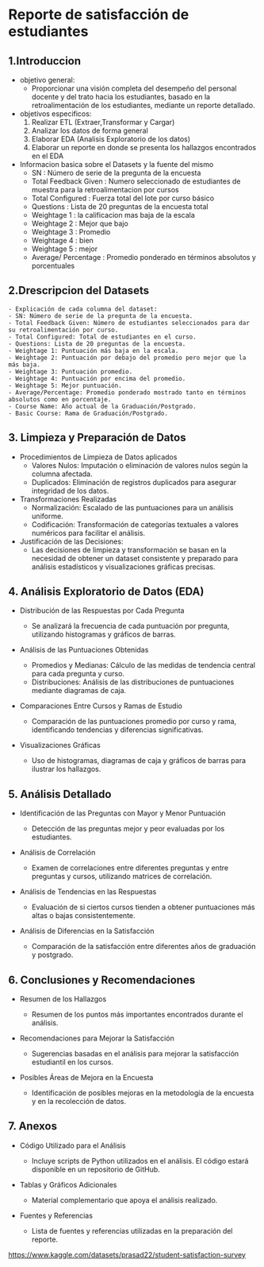 # Reporte de satisfacción de estudiantes

## 1.Introduccion

* objetivo general:
    - Proporcionar una visión completa del desempeño del personal docente y del trato hacia los estudiantes, basado en la retroalimentación de los estudiantes, mediante un reporte detallado.
* objetivos especificos:
    1. Realizar ETL (Extraer,Transformar y Cargar) 
    2. Analizar los datos de forma general 
    3. Elaborar EDA (Analisis Exploratorio de los datos)
    4. Elaborar un reporte en donde se presenta los hallazgos encontrados en el EDA
* Informacion basica sobre el Datasets y la fuente del mismo 
    - SN : Número de serie de la pregunta de la encuesta
    - Total Feedback Given : Numero seleccionado de estudiantes de muestra para la retroalimentacion por cursos 
    - Total Configured : Fuerza total del lote por curso básico
    - Questions : Lista de 20 preguntas de la encuesta total
    - Weightage 1 : la calificacion mas baja de la escala
    - Weightage 2 : Mejor que bajo
    - Weightage 3 : Promedio
    - Weightage 4 : bien
    - Weightage 5 : mejor
    - Average/ Percentage : Promedio ponderado en términos absolutos y porcentuales

## 2.Drescripcion del Datasets 
    - Explicación de cada columna del dataset:
    - SN: Número de serie de la pregunta de la encuesta.
    - Total Feedback Given: Número de estudiantes seleccionados para dar su retroalimentación por curso.
    - Total Configured: Total de estudiantes en el curso.
    - Questions: Lista de 20 preguntas de la encuesta.
    - Weightage 1: Puntuación más baja en la escala.
    - Weightage 2: Puntuación por debajo del promedio pero mejor que la más baja.
    - Weightage 3: Puntuación promedio.
    - Weightage 4: Puntuación por encima del promedio.
    - Weightage 5: Mejor puntuación.
    - Average/Percentage: Promedio ponderado mostrado tanto en términos absolutos como en porcentaje.
    - Course Name: Año actual de la Graduación/Postgrado.
    - Basic Course: Rama de Graduación/Postgrado.

    
## 3. Limpieza y Preparación de Datos
- Procedimientos de Limpieza de Datos aplicados
    - Valores Nulos: Imputación o eliminación de valores nulos según la columna afectada.
    - Duplicados: Eliminación de registros duplicados para asegurar integridad de los datos.
- Transformaciones Realizadas
    - Normalización: Escalado de las puntuaciones para un análisis uniforme.
    - Codificación: Transformación de categorías textuales a valores numéricos para facilitar el análisis.
- Justificación de las Decisiones:
    - Las decisiones de limpieza y transformación se basan en la necesidad de obtener un dataset consistente y preparado para análisis estadísticos y visualizaciones gráficas precisas.

## 4. Análisis Exploratorio de Datos (EDA)
- Distribución de las Respuestas por Cada Pregunta
    - Se analizará la frecuencia de cada puntuación por pregunta, utilizando histogramas y gráficos de barras.

- Análisis de las Puntuaciones Obtenidas
    - Promedios y Medianas: Cálculo de las medidas de tendencia central para cada pregunta y curso.
    - Distribuciones: Análisis de las distribuciones de puntuaciones mediante diagramas de caja.
- Comparaciones Entre Cursos y Ramas de Estudio
    - Comparación de las puntuaciones promedio por curso y rama, identificando tendencias y diferencias significativas.

- Visualizaciones Gráficas
    - Uso de histogramas, diagramas de caja y gráficos de barras para ilustrar los hallazgos.

## 5. Análisis Detallado
- Identificación de las Preguntas con Mayor y Menor Puntuación
    - Detección de las preguntas mejor y peor evaluadas por los estudiantes.

- Análisis de Correlación
    - Examen de correlaciones entre diferentes preguntas y entre preguntas y cursos, utilizando matrices de correlación.

- Análisis de Tendencias en las Respuestas
    - Evaluación de si ciertos cursos tienden a obtener puntuaciones más altas o bajas consistentemente.

- Análisis de Diferencias en la Satisfacción
    - Comparación de la satisfacción entre diferentes años de graduación y postgrado.

## 6. Conclusiones y Recomendaciones
- Resumen de los Hallazgos
    - Resumen de los puntos más importantes encontrados durante el análisis.

- Recomendaciones para Mejorar la Satisfacción
    - Sugerencias basadas en el análisis para mejorar la satisfacción estudiantil en los cursos.

- Posibles Áreas de Mejora en la Encuesta
    - Identificación de posibles mejoras en la metodología de la encuesta y en la recolección de datos.

## 7. Anexos
- Código Utilizado para el Análisis
    - Incluye scripts de Python utilizados en el análisis. El código estará disponible en un repositorio de GitHub.

- Tablas y Gráficos Adicionales
    - Material complementario que apoya el análisis realizado.

- Fuentes y Referencias
    - Lista de fuentes y referencias utilizadas en la preparación del reporte.


https://www.kaggle.com/datasets/prasad22/student-satisfaction-survey